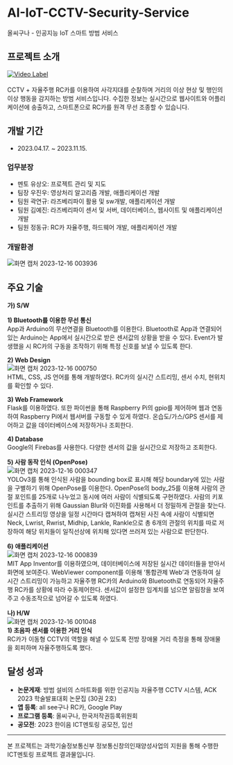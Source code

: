 # AI-IoT-CCTV-Security-Service
올씨구나 - 인공지능 IoT 스마트 방범 서비스

## 프로젝트 소개
[![Video Label](http://img.youtube.com/vi/q88HHYJPSqw/0.jpg)](https://youtu.be/q88HHYJPSqw) <br> <br>
CCTV + 자율주행 RC카를 이용하여 사각지대를 순찰하며 거리의 이상 현상 및 행인의 이상 행동을 감지하는 방범 서비스입니다. 수집한 정보는 실시간으로 웹사이트와 어플리케이션에 송출하고, 스마트폰으로 RC카를 원격 무선 조종할 수 있습니다.

## 개발 기간
- 2023.04.17. ~ 2023.11.15.

### 업무분장
- 멘토 유상오: 프로젝트 관리 및 지도
- 팀장 우진우: 영상처리 알고리즘 개발, 애플리케이션 개발
- 팀원 곽연규: 라즈베리파이 활용 및 sw개발, 애플리케이션 개발
- 팀원 김예진: 라즈베리파이 센서 및 서버, 데이터베이스, 웹사이트 및 애플리케이션 개발
- 팀원 정동규: RC카 자율주행, 하드웨어 개발, 애플리케이션 개발

### 개발환경
![화면 캡처 2023-12-16 003936](https://github.com/yejeeni/AI-IoT-CCTV-Security-Service/assets/110469361/81853680-fa4b-420f-b7c7-92d36462341a)

## 주요 기술
 **가) S/W**<br>

 **1) Bluetooth를 이용한 무선 통신**<br>
App과 Arduino의 무선연결을 Bluetooth를 이용한다. Bluetooth로 App과 연결되어 있는 Arduino는 App에서 실시간으로 받은 센서값의 상황을 받을 수 있다. Event가 발생했을 시 RC카의 구동을 조작하기 위해 특정 신호를 보낼 수 있도록 한다.

 **2) Web Design**<br>
![화면 캡처 2023-12-16 000750](https://github.com/yejeeni/AI-IoT-CCTV-Security-Service/assets/110469361/f3bac4b4-46e8-4214-8f3f-283ca0354bd1)
<br>
HTML, CSS, JS 언어를 통해 개발하였다. RC카의 실시간 스트리밍, 센서 수치, 현위치를 확인할 수 있다.

 **3) Web Framework**<br>
Flask를 이용하였다. 또한 파이썬을 통해 Raspberry Pi의 gpio를 제어하며 웹과 연동하여 Raspberry Pi에서 웹서버를 구동할 수 있게 하였다. 온습도/가스/GPS 센서를 제어하고 값을 데이터베이스에 저장하거나 조회한다.

 **4) Database**<br>
Google의 Firebas를 사용한다. 다양한 센서의 값을 실시간으로 저장하고 조회한다.

 **5) 사람 동작 인식 (OpenPose)**<br>
 ![화면 캡처 2023-12-16 000347](https://github.com/yejeeni/AI-IoT-CCTV-Security-Service/assets/110469361/04150ef0-d9b9-4d33-8cfe-b79016e1331d)
<br>
YOLOv3를 통해 인식된 사람을 bounding box로 표시해 해당 boundary에 있는 사람을 구별하기 위해 OpenPose를 이용한다. OpenPose의 body_25를 이용해 사람의 관절 포인트를 25개로 나누었고 동시에 여러 사람이 식별되도록 구현하였다. 사람의 키포인트를 추출하기 위해 Gaussian Blur와 이진화를 사용해서 더 정밀하게 관절을 찾는다. 실시간 스트리밍 영상을 일정 시간마다 캡쳐하여 캡쳐된 사진 속에 사람이 식별되면 Neck, Lwrist, Rwrist, Midhip, Lankle, Rankle으로 총 6개의 관절의 위치를 따로 저장하여 해당 위치들이 일직선상에 위치해 있다면 쓰러져 있는 사람으로 판단한다.

 **6) 애플리케이션**<br>
 ![화면 캡처 2023-12-16 000839](https://github.com/yejeeni/AI-IoT-CCTV-Security-Service/assets/110469361/701bc5ae-7b87-4bce-a34c-eaf5034dfd74)
 <br>
 MIT App Inventor를 이용하였으며, 데이터베이스에 저장된 실시간 데이터들을 받아서 화면에 보여준다. WebViewer component를 이용해 ‘통합관제 Web’과 연동하여 실시간 스트리밍이 가능하고 자율주행 RC카의 Arduino와 Bluetooth로 연동되어 자율주행 RC카를 상황에 따라 수동제어한다. 센서값이 설정한 임계치를 넘으면 알림창을 보여주고 수동조작으로 넘어갈 수 있도록 하였다.

 **나) H/W**<br>
 ![화면 캡처 2023-12-16 001048](https://github.com/yejeeni/AI-IoT-CCTV-Security-Service/assets/110469361/ee219790-71ba-4ae5-80e5-576307d5b8d9)
 <br>
 **1) 초음파 센서를 이용한 거리 인식**<br>
RC카가 이동형 CCTV의 역할을 해낼 수 있도록 전방 장애물 거리 측정을 통해 장애물을 회피하며 자율주행하도록 했다.

## 달성 성과
-  **논문게재**: 방범 설비의 스마트화를 위한 인공지능 자율주행 CCTV 시스템, ACK 2023 학술발표대회 논문집 (30권 2호)
-  **앱 등록**: all see구나 RC카, Google Play
-  **프로그램 등록**: 올씨구나, 한국저작권등록위원회
-  **공모전**: 2023 한이음 ICT멘토링 공모전, 입선
----
 본 프로젝트는 과학기술정보통신부 정보통신창의인재양성사업의 지원을 통해 수행한 ICT멘토링 프로젝트 결과물입니다.

